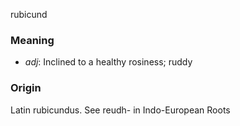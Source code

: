 rubicund
### Meaning
+ _adj_: Inclined to a healthy rosiness; ruddy

### Origin

Latin rubicundus. See reudh- in Indo-European Roots
